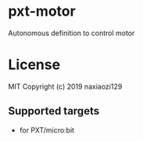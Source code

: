 # pxt-motor
Autonomous definition to control motor
# License
MIT
Copyright (c) 2019 naxiaozi129
## Supported targets


* for PXT/micro:bit
